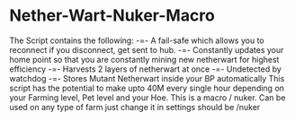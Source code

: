 # Nether-Wart-Nuker-Macro
The Script contains the following: -=- A fail-safe which allows you to reconnect if you disconnect, get sent to hub. -=- Constantly updates your home point so that you are constantly mining new netherwart for highest efficiency -=- Harvests 2 layers of netherwart at once -=- Undetected by watchdog -=- Stores Mutant Netherwart inside your BP automatically  This script has the potential to make upto 40M every single hour depending on your Farming level, Pet level and your Hoe.  This is a macro / nuker. Can be used on any type of farm just change it in settings should be /nuker
